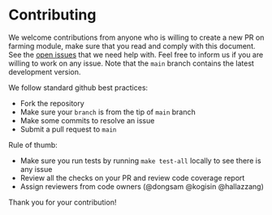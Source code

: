 # Contributing

We welcome contributions from anyone who is willing to create a new PR on farming module, make sure that you read and comply with this document. See the [open issues](https://github.com/tendermint/farming/issues) that we need help with. Feel free to inform us if you are willing to work on any issue. Note that the `main` branch contains the latest development version. 

We follow standard github best practices: 

- Fork the repository
- Make sure your `branch` is from the tip of `main` branch
- Make some commits to resolve an issue
- Submit a pull request to `main`

Rule of thumb:

- Make sure you run tests by running `make test-all` locally to see there is any issue
- Review all the checks on your PR and review code coverage report
- Assign reviewers from code owners (@dongsam @kogisin @hallazzang)

Thank you for your contribution!